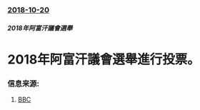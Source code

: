 ### [2018-10-20](/zh/news/2018/10/20/index.md)

##### 2018年阿富汗議會選舉
# 2018年阿富汗議會選舉進行投票。 




### 信息来源:

1. [BBC](https://www.bbc.co.uk/news/world-asia-45919057)
